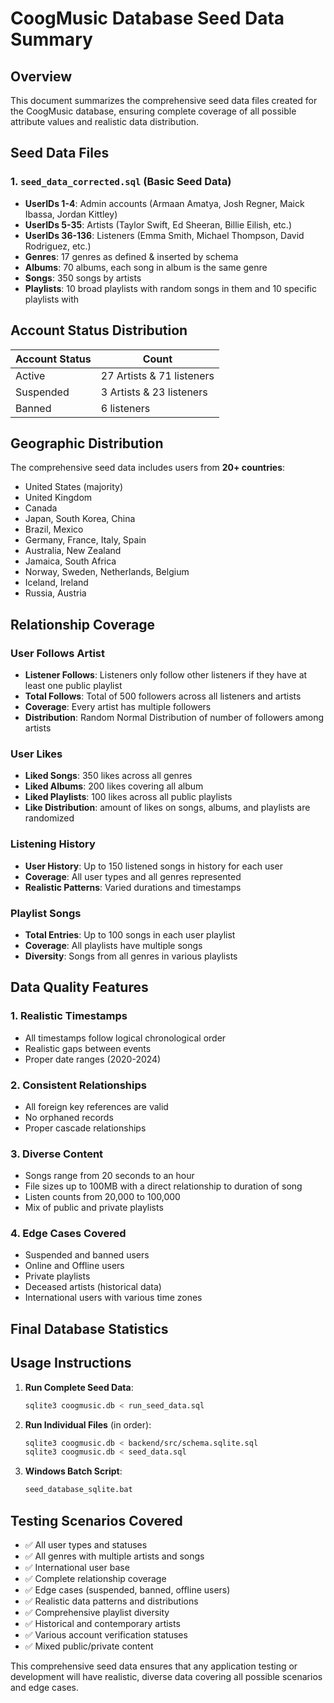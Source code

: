 # CoogMusic Database Seed Data Summary

## Overview
This document summarizes the comprehensive seed data files created for the CoogMusic database, ensuring complete coverage of all possible attribute values and realistic data distribution.

## Seed Data Files

### 1. `seed_data_corrected.sql` (Basic Seed Data)
- **UserIDs 1-4**: Admin accounts (Armaan Amatya, Josh Regner, Maick Ibassa, Jordan Kittley)
- **UserIDs 5-35**: Artists (Taylor Swift, Ed Sheeran, Billie Eilish, etc.)
- **UserIDs 36-136**: Listeners (Emma Smith, Michael Thompson, David Rodriguez, etc.)
- **Genres**: 17 genres as defined & inserted by schema
- **Albums**: 70 albums, each song in album is the same genre
- **Songs**: 350 songs by artists
- **Playlists**: 10 broad playlists with random songs in them and 10 specific playlists with 

## Account Status Distribution

| Account Status | Count |
|----------------|-------|
| Active | 27 Artists & 71 listeners |
| Suspended | 3 Artists & 23 listeners |
| Banned | 6 listeners |

## Geographic Distribution

The comprehensive seed data includes users from **20+ countries**:
- United States (majority)
- United Kingdom
- Canada
- Japan, South Korea, China
- Brazil, Mexico
- Germany, France, Italy, Spain
- Australia, New Zealand
- Jamaica, South Africa
- Norway, Sweden, Netherlands, Belgium
- Iceland, Ireland
- Russia, Austria

## Relationship Coverage

### User Follows Artist
- **Listener Follows**: Listeners only follow other listeners if they have at least one public playlist
- **Total Follows**: Total of 500 followers across all listeners and artists
- **Coverage**: Every artist has multiple followers
- **Distribution**: Random Normal Distribution of number of followers among artists

### User Likes
- **Liked Songs**: 350 likes across all genres
- **Liked Albums**: 200 likes covering all album
- **Liked Playlists**: 100 likes across all public playlists
- **Like Distribution**: amount of likes on songs, albums, and playlists are randomized

### Listening History
- **User History**: Up to 150 listened songs in history for each user
- **Coverage**: All user types and all genres represented
- **Realistic Patterns**: Varied durations and timestamps

### Playlist Songs
- **Total Entries**: Up to 100 songs in each user playlist
- **Coverage**: All playlists have multiple songs
- **Diversity**: Songs from all genres in various playlists

## Data Quality Features

### 1. **Realistic Timestamps**
- All timestamps follow logical chronological order
- Realistic gaps between events
- Proper date ranges (2020-2024)

### 2. **Consistent Relationships**
- All foreign key references are valid
- No orphaned records
- Proper cascade relationships

### 3. **Diverse Content**
- Songs range from 20 seconds to an hour
- File sizes up to 100MB with a direct relationship to duration of song
- Listen counts from 20,000 to 100,000
- Mix of public and private playlists

### 4. **Edge Cases Covered**
- Suspended and banned users
- Online and Offline users
- Private playlists
- Deceased artists (historical data)
- International users with various time zones

## Final Database Statistics

## Usage Instructions

1. **Run Complete Seed Data**:
   ```bash
   sqlite3 coogmusic.db < run_seed_data.sql
   ```

2. **Run Individual Files** (in order):
   ```bash
   sqlite3 coogmusic.db < backend/src/schema.sqlite.sql
   sqlite3 coogmusic.db < seed_data.sql
   ```

3. **Windows Batch Script**:
   ```bash
   seed_database_sqlite.bat
   ```

## Testing Scenarios Covered

- ✅ All user types and statuses
- ✅ All genres with multiple artists and songs
- ✅ International user base
- ✅ Complete relationship coverage
- ✅ Edge cases (suspended, banned, offline users)
- ✅ Realistic data patterns and distributions
- ✅ Comprehensive playlist diversity
- ✅ Historical and contemporary artists
- ✅ Various account verification statuses
- ✅ Mixed public/private content

This comprehensive seed data ensures that any application testing or development will have realistic, diverse data covering all possible scenarios and edge cases.
